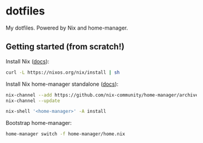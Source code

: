 # dotfiles

My dotfiles. Powered by Nix and home-manager.

## Getting started (from scratch!)

Install Nix ([docs](https://nix.dev/install-nix)):

```sh
curl -L https://nixos.org/nix/install | sh
```

Install Nix home-manager standalone ([docs](https://nix-community.github.io/home-manager/index.xhtml#sec-install-standalone)):

```sh
nix-channel --add https://github.com/nix-community/home-manager/archive/master.tar.gz home-manager
nix-channel --update
```

```sh
nix-shell '<home-manager>' -A install
```

Bootstrap home-manager:

```sh
home-manager switch -f home-manager/home.nix
```
